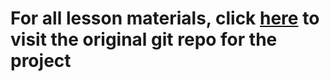 # For all lesson materials, click [here](https://github.com/hunter-teacher-cert/reg_assignments-SAYbaw/tree/main/FinalProjectSabaughSpring22) to visit the original git repo for the project
